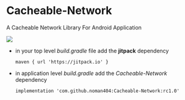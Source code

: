 # Cacheable-Network
A Cacheable Network Library For Android Application 

[![](https://jitpack.io/v/noman404/Cacheable-Network.svg)](https://jitpack.io/#noman404/Cacheable-Network)

- in your top level *build.gradle* file add the **jitpack** dependency 
    
    `maven { url 'https://jitpack.io' }`

- in application level *build.gradle* add the *Cacheable-Network* dependency
    
    `implementation 'com.github.noman404:Cacheable-Network:rc1.0'`

